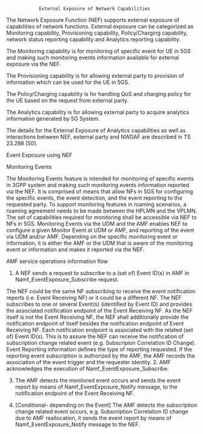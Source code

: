 				External Exposure of Network Capabilities

The Network Exposure Function (NEF) supports external exposure of capabilities of network functions. External exposure can be categorized as 
Monitoring capability, 
Provisioning capability, 
Policy/Charging capability, 
network status reporting capability and 
Analytics reporting capability. 

The Monitoring capability is for monitoring of specific event for UE in 5GS and making such monitoring events information available for external exposure via the NEF. 

The Provisioning capability is for allowing external party to provision of information which can be used for the UE in 5GS.

The Policy/Charging capability is for handling QoS and charging policy for the UE based on the request from external party. 

The Analytics capability is for allowing external party to acquire analytics information generated by 5G System.

The details for the External Exposure of Analytics capabilities as well as interactions between NEF, external party and NWDAF are described in TS 23.288 [50].


Event Exposure using NEF

Monitoring Events

The Monitoring Events feature is intended for monitoring of specific events in 3GPP system and making such monitoring events information reported via the NEF. 
It is comprised of means that allow NFs in 5GS for configuring the specific events, the event detection, and the event reporting to the requested party.
To support monitoring features in roaming scenarios, a roaming agreement needs to be made between the HPLMN and the VPLMN. 
The set of capabilities required for monitoring shall be accessible via NEF to NFs in 5GS. 
Monitoring Events via the UDM and the AMF enables NEF to configure a given Monitor Event at UDM or AMF, and reporting of the event via UDM and/or AMF.
Depending on the specific monitoring event or information, it is either the AMF or the UDM that is aware of the monitoring event or information and makes it reported via the NEF.



AMF service operations information flow 


1. A NEF sends a request to subscribe to a (set of) Event ID(s) in AMF in Namf_EventExposure_Subscribe request. 

The NEF could be the same NF subscribing to receive the event notification reports (i.e. Event Receiving NF) or it could be a different NF. The NEF subscribes to one or several Event(s) (identified by Event ID) and provides the associated notification endpoint of the Event Receiving NF. As the NEF itself is not the Event Receiving NF, the NEF shall additionally provide the notification endpoint of itself besides the notification endpoint of Event Receiving NF. 
Each notification endpoint is associated with the related (set of) Event ID(s).
This is to assure the NEF can receive the notification of subscription change related event (e.g. Subscripion Correlation ID Change).
 Event Reporting information defines the type of reporting requested. If the reporting event subscription is authorized by the AMF, the AMF records the association of the event trigger and the requester identity.
2. AMF acknowledges the execution of Namf_EventExposure_Subscribe.

3. The AMF detects the monitored event occurs and sends the event report by means of
Namf_EventExposure_Notify message, to the notification endpoint of the Event Receiving NF.

4. [Conditional- depending on the Event] The AMF detects the subscription change related event occurs, e.g. Subscription Correlation ID change due to AMF reallocation, it sends the event report by means of Namf_EventExposure_Notify message to the NEF. 

